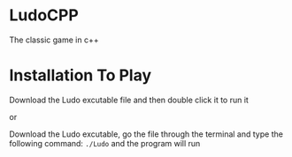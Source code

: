 # LudoCPP

The classic game in c++

# Installation To Play 
Download the Ludo excutable file and then double click it to run it

or 

Download the Ludo excutable, go the file through the terminal and type the following command:
`./Ludo` and the program will run

